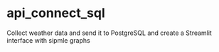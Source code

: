 # api_connect_sql
Collect weather data and send it to PostgreSQL and create a Streamlit interface with sipmle graphs

